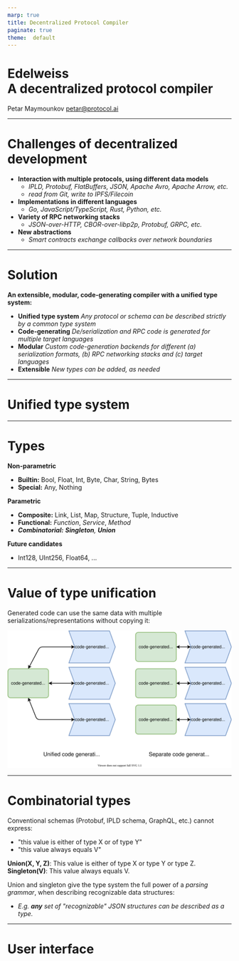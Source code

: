 ```yaml
---
marp: true
title: Decentralized Protocol Compiler
paginate: true
theme:  default
---
```


# **Edelweiss** <br> A decentralized protocol compiler

Petar Maymounkov petar@protocol.ai

---
# Challenges of decentralized development

- **Interaction with multiple protocols, using different data models**
  - _IPLD, Protobuf, FlatBuffers, JSON, Apache Avro, Apache Arrow, etc._
  - _read from Git, write to IPFS/Filecoin_
- **Implementations in different languages**
  - _Go, JavaScript/TypeScript, Rust, Python, etc._
- **Variety of RPC networking stacks**
  - _JSON-over-HTTP, CBOR-over-libp2p, Protobuf, GRPC, etc._
- **New abstractions**
  - _Smart contracts exchange callbacks over network boundaries_

---
# Solution

**An extensible, modular, code-generating compiler with a unified type system:**

- **Unified type system**
     _Any protocol or schema can be described strictly by a common type system_
- **Code-generating**
     _De/serialization and RPC code is generated for multiple target languages_
- **Modular**
     _Custom code-generation backends for different (a) serialization formats, (b) RPC networking stacks and (c) target languages_
- **Extensible**
     _New types can be added, as needed_

---
# **Unified type system**

---
# Types

**Non-parametric**
  - **Builtin:** Bool, Float, Int, Byte, Char, String, Bytes
  - **Special:** Any, Nothing

**Parametric**
  - **Composite:** Link, List, Map, Structure, Tuple, Inductive
  - **Functional:** _Function_, _Service_, _Method_
  - _**Combinatorial:** **Singleton**, **Union**_

**Future candidates**
- Int128, UInt256, Float64, ...

---
# Value of type unification

Generated code can use the same data with multiple serializations/representations without copying it:

![](unified_generated_types.svg)

---
# Combinatorial types

Conventional schemas (Protobuf, IPLD schema, GraphQL, etc.) cannot express:
- "this value is either of type X or of type Y"
- "this value always equals V"

**Union(X, Y, Z)**: This value is either of type X or type Y or type Z.
**Singleton(V)**: This value always equals V.

Union and singleton give the type system the full power of a _parsing grammar_, when describing recognizable data structures:
- _E.g. **any** set of "recognizable" JSON structures can be described as a type._

---
# **User interface**
